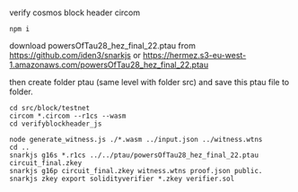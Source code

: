 # 
verify cosmos block header circom
```
npm i
```

download powersOfTau28_hez_final_22.ptau from https://github.com/iden3/snarkjs or https://hermez.s3-eu-west-1.amazonaws.com/powersOfTau28_hez_final_22.ptau 

then create folder ptau (same level with folder src) and save this ptau file to folder.


```
cd src/block/testnet
circom *.circom --r1cs --wasm
cd verifyblockheader_js

node generate_witness.js ./*.wasm ../input.json ../witness.wtns
cd ..
snarkjs g16s *.r1cs ../../ptau/powersOfTau28_hez_final_22.ptau  circuit_final.zkey
snarkjs g16p circuit_final.zkey witness.wtns proof.json public.
snarkjs zkey export solidityverifier *.zkey verifier.sol
```

